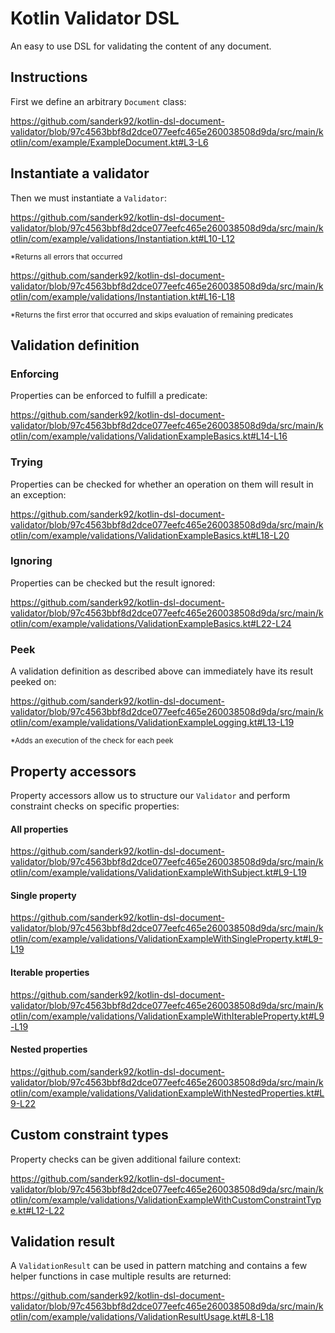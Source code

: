 # Kotlin Validator DSL
An easy to use DSL for validating the content of any document.

## Instructions

First we define an arbitrary `Document` class:

https://github.com/sanderk92/kotlin-dsl-document-validator/blob/97c4563bbf8d2dce077eefc465e260038508d9da/src/main/kotlin/com/example/ExampleDocument.kt#L3-L6

## Instantiate a validator

Then we must instantiate a `Validator`:

https://github.com/sanderk92/kotlin-dsl-document-validator/blob/97c4563bbf8d2dce077eefc465e260038508d9da/src/main/kotlin/com/example/validations/Instantiation.kt#L10-L12

<sup>*Returns all errors that occurred<sup>

https://github.com/sanderk92/kotlin-dsl-document-validator/blob/97c4563bbf8d2dce077eefc465e260038508d9da/src/main/kotlin/com/example/validations/Instantiation.kt#L16-L18

<sup>*Returns the first error that occurred and skips evaluation of remaining predicates<sup>

## Validation definition

### Enforcing

Properties can be enforced to fulfill a predicate:

https://github.com/sanderk92/kotlin-dsl-document-validator/blob/97c4563bbf8d2dce077eefc465e260038508d9da/src/main/kotlin/com/example/validations/ValidationExampleBasics.kt#L14-L16

### Trying

Properties can be checked for whether an operation on them will result in an exception:

https://github.com/sanderk92/kotlin-dsl-document-validator/blob/97c4563bbf8d2dce077eefc465e260038508d9da/src/main/kotlin/com/example/validations/ValidationExampleBasics.kt#L18-L20

### Ignoring

Properties can be checked but the result ignored:

https://github.com/sanderk92/kotlin-dsl-document-validator/blob/97c4563bbf8d2dce077eefc465e260038508d9da/src/main/kotlin/com/example/validations/ValidationExampleBasics.kt#L22-L24

### Peek

A validation definition as described above can immediately have its result peeked on:

https://github.com/sanderk92/kotlin-dsl-document-validator/blob/97c4563bbf8d2dce077eefc465e260038508d9da/src/main/kotlin/com/example/validations/ValidationExampleLogging.kt#L13-L19

<sup>*Adds an execution of the check for each peek<sup>

## Property accessors

Property accessors allow us to structure our `Validator` and perform constraint checks on specific properties:

#### All properties

https://github.com/sanderk92/kotlin-dsl-document-validator/blob/97c4563bbf8d2dce077eefc465e260038508d9da/src/main/kotlin/com/example/validations/ValidationExampleWithSubject.kt#L9-L19

#### Single property

https://github.com/sanderk92/kotlin-dsl-document-validator/blob/97c4563bbf8d2dce077eefc465e260038508d9da/src/main/kotlin/com/example/validations/ValidationExampleWithSingleProperty.kt#L9-L19

#### Iterable properties

https://github.com/sanderk92/kotlin-dsl-document-validator/blob/97c4563bbf8d2dce077eefc465e260038508d9da/src/main/kotlin/com/example/validations/ValidationExampleWithIterableProperty.kt#L9-L19

#### Nested properties

https://github.com/sanderk92/kotlin-dsl-document-validator/blob/97c4563bbf8d2dce077eefc465e260038508d9da/src/main/kotlin/com/example/validations/ValidationExampleWithNestedProperties.kt#L9-L22

## Custom constraint types

Property checks can be given additional failure context:

https://github.com/sanderk92/kotlin-dsl-document-validator/blob/97c4563bbf8d2dce077eefc465e260038508d9da/src/main/kotlin/com/example/validations/ValidationExampleWithCustomConstraintType.kt#L12-L22

## Validation result

A `ValidationResult` can be used in pattern matching and contains a few helper functions in case multiple results are returned:

https://github.com/sanderk92/kotlin-dsl-document-validator/blob/97c4563bbf8d2dce077eefc465e260038508d9da/src/main/kotlin/com/example/validations/ValidationResultUsage.kt#L8-L18